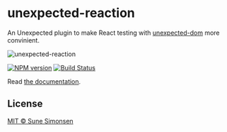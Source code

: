 # unexpected-reaction

An Unexpected plugin to make React testing with [unexpected-dom](https://munter.github.io/unexpected-dom/) more convinient.

![unexpected-reaction](https://media.giphy.com/media/l46CwgcMQr6Si3uGk/giphy.gif)

[![NPM version](https://badge.fury.io/js/unexpected-reaction.svg)](http://badge.fury.io/js/unexpected-reaction)
[![Build Status](https://travis-ci.org/unexpectedjs/unexpected-reaction.svg?branch=master)](https://travis-ci.org/unexpectedjs/unexpected-reaction)

Read [the documentation](https://unexpectedjs.github.io/unexpected-reaction/).

## License

[MIT © Sune Simonsen](./LICENSE)
